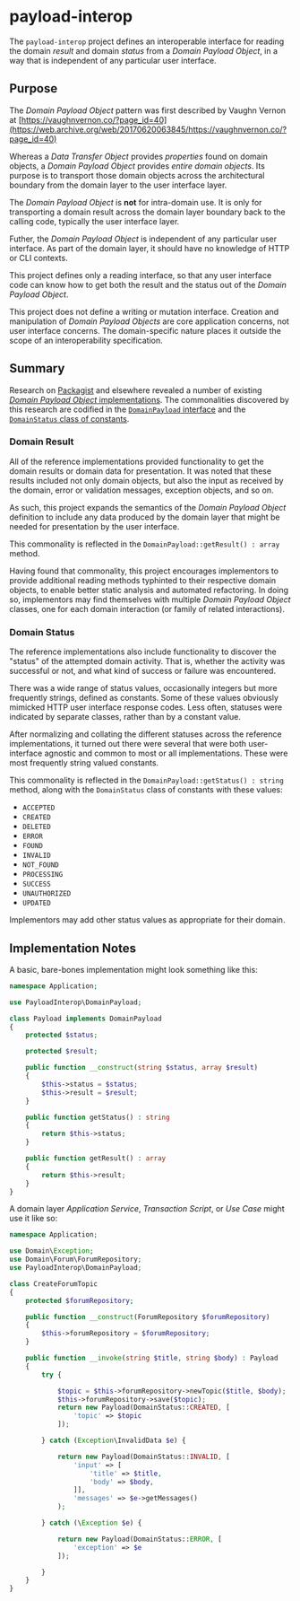 # payload-interop

The `payload-interop` project defines an interoperable interface for reading
the domain *result* and domain *status* from a _Domain Payload Object_, in a
way that is independent of any particular user interface.

## Purpose

The _Domain Payload Object_ pattern was first described by Vaughn Vernon at
[https://vaughnvernon.co/?page_id=40](https://web.archive.org/web/20170620063845/https://vaughnvernon.co/?page_id=40)

Whereas a _Data Transfer Object_ provides *properties* found on domain objects,
a _Domain Payload Object_ provides *entire domain objects*. Its purpose is to
transport those domain objects across the architectural boundary from the domain
layer to the user interface layer.

The _Domain Payload Object_ is **not** for intra-domain use. It is only for
transporting a domain result across the domain layer boundary back to the
calling code, typically the user interface layer.

Futher, the _Domain Payload Object_ is independent of any particular user
interface. As part of the domain layer, it should have no knowledge of HTTP or
CLI contexts.

This project defines only a reading interface, so that any user interface code
can know how to get both the result and the status out of the _Domain Payload
Object_.

This project does not define a writing or mutation interface. Creation and
manipulation of _Domain Payload Objects_ are core application concerns, not user
interface concerns. The domain-specific nature places it outside the scope of an
interoperability specification.

## Summary

Research on [Packagist](http://packagist.org) and elsewhere revealed a number
of existing [_Domain Payload Object_ implementations](./IMPLEMENTATIONS.md).
The commonalities discovered by this research are codified in the
[`DomainPayload` interface](./src/DomainPayload.php) and the
[`DomainStatus` class of constants](./src/DomainStatus.php).

### Domain Result

All of the reference implementations provided functionality to get the domain
results or domain data for presentation. It was noted that these results
included not only domain objects, but also the input as received by the domain,
error or validation messages, exception objects, and so on.

As such, this project expands the semantics of the _Domain Payload Object_
definition to include any data produced by the domain layer that might
be needed for presentation by the user interface.

This commonality is reflected in the `DomainPayload::getResult() : array`
method.

Having found that commonality, this project encourages implementors to provide
additional reading methods typhinted to their respective domain objects, to
enable better static analysis and automated refactoring. In doing so,
implementors may find themselves with multiple _Domain Payload Object_ classes,
one for each domain interaction (or family of related interactions).

### Domain Status

The reference implementations also include functionality to discover the
"status" of the attempted domain activity. That is, whether the activity was
successful or not, and what kind of success or failure was encountered.

There was a wide range of status values, occasionally integers but more
frequently strings, defined as constants. Some of these values obviously
mimicked HTTP user interface response codes. Less often, statuses were indicated
by separate classes, rather than by a constant value.

After normalizing and collating the different statuses across the reference
implementations, it turned out there were several that were both user-interface
agnostic and common to most or all implementations. These were most frequently
string valued constants.

This commonality is reflected in the `DomainPayload::getStatus() : string`
method, along with the `DomainStatus` class of constants with these values:

 - `ACCEPTED`
 - `CREATED`
 - `DELETED`
 - `ERROR`
 - `FOUND`
 - `INVALID`
 - `NOT_FOUND`
 - `PROCESSING`
 - `SUCCESS`
 - `UNAUTHORIZED`
 - `UPDATED`

Implementors may add other status values as appropriate for their domain.

## Implementation Notes

A basic, bare-bones implementation might look something like this:

```php
namespace Application;

use PayloadInterop\DomainPayload;

class Payload implements DomainPayload
{
    protected $status;

    protected $result;

    public function __construct(string $status, array $result)
    {
        $this->status = $status;
        $this->result = $result;
    }

    public function getStatus() : string
    {
        return $this->status;
    }

    public function getResult() : array
    {
        return $this->result;
    }
}
```

A domain layer _Application Service_, _Transaction Script_, or _Use Case_ might
use it like so:

```php
namespace Application;

use Domain\Exception;
use Domain\Forum\ForumRepository;
use PayloadInterop\DomainPayload;

class CreateForumTopic
{
    protected $forumRepository;

    public function __construct(ForumRepository $forumRepository)
    {
        $this->forumRepository = $forumRepository;
    }

    public function __invoke(string $title, string $body) : Payload
    {
        try {

            $topic = $this->forumRepository->newTopic($title, $body);
            $this->forumRepository->save($topic);
            return new Payload(DomainStatus::CREATED, [
                'topic' => $topic
            ]);

        } catch (Exception\InvalidData $e) {

            return new Payload(DomainStatus::INVALID, [
                'input' => [
                    'title' => $title,
                    'body' => $body,
                ]],
                'messages' => $e->getMessages()
            );

        } catch (\Exception $e) {

            return new Payload(DomainStatus::ERROR, [
                'exception' => $e
            ]);

        }
    }
}
```
